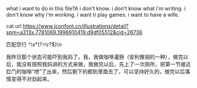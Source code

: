 what i want to do in this file?A
i don't know.
i don't know what i'm writing.
i don't know why i'm working.
i want ti play games.
i want to have a wife.


cat url
https://www.iconfont.cn/illustrations/detail?spm=a313x.7781069.1998910419.d9df05512&cid=26736

匹配空行
^\s*(?=\r?$)\n


我昨日那个状态可能吓到我妈了。我，我做咖啡灌肠（安利推销的一种），做完以后，我没有按照我妈讲的方式来做，我做完以后，先上了一次厕所，把第一节接近肛门的咖啡“喷”了出来，然后剩下的都到里面去了，可以坚持好久的，做完以后事情变得不对劲起来。
